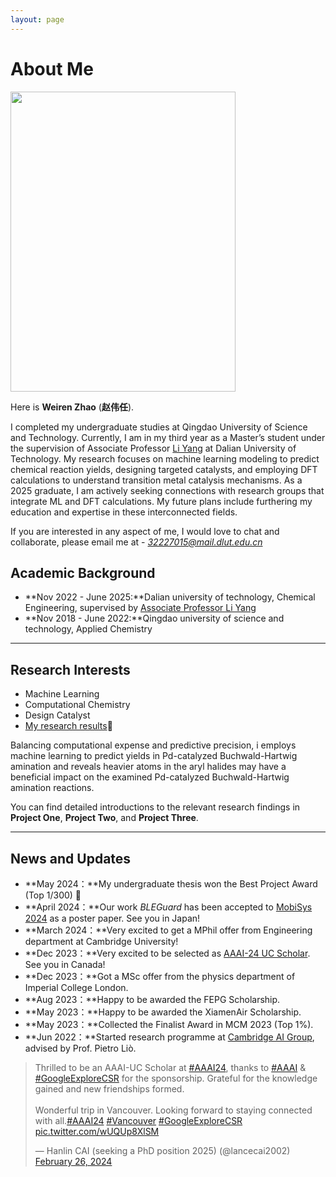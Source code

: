 ```yaml
---
layout: page
---
```


# About Me

<img src="https://zwr0.github.io/picture1.jpg" class="floatpic" width="360" height="480">

Here is **Weiren Zhao** (**赵伟任**).

I completed my undergraduate studies at Qingdao University of Science and Technology. Currently, I am in my third year as a Master’s student under the supervision of Associate Professor [Li Yang](http://faculty.dlut.edu.cn/yangli/zh_CN/index.htm) at Dalian University of Technology. My research focuses on machine learning modeling to predict chemical reaction yields, designing targeted catalysts, and employing DFT calculations to understand transition metal catalysis mechanisms. As a 2025 graduate, I am actively seeking connections with research groups that integrate ML and DFT calculations. My future plans include furthering my education and expertise in these interconnected fields.

If you are interested in any aspect of me, I would love to chat and collaborate, please email me at - *32227015@mail.dlut.edu.cn*


## Academic Background

- **Nov 2022 - June 2025:**Dalian university of technology, Chemical Engineering, supervised by [Associate Professor Li Yang](http://faculty.dlut.edu.cn/yangli/zh_CN/index.htm)
- **Nov 2018 - June 2022:**Qingdao university of science and technology, Applied Chemistry

---

## Research Interests

- Machine Learning
- Computational Chemistry
- Design Catalyst
- [My research results](https://zwr0.github.io/file/SPP_and_PEMF.pdf)🔗

Balancing computational expense and predictive precision, i employs machine learning to predict yields in Pd-catalyzed Buchwald-Hartwig amination and reveals heavier atoms in the aryl halides may have a beneficial impact on the examined Pd-catalyzed Buchwald-Hartwig amination reactions.

You can find detailed introductions to the relevant research findings in **Project One**, **Project Two**, and **Project Three**.

---


## News and Updates

- **May 2024：**My undergraduate thesis won the Best Project Award (Top 1/300) 🎉
- **April 2024：**Our work *BLEGuard* has been accepted to [MobiSys 2024](https://www.sigmobile.org/mobisys/2024/) as a poster paper. See you in Japan!
- **March 2024：**Very excited to get a MPhil offer from Engineering department at Cambridge University!
- **Dec 2023：**Very excited to be selected as [AAAI-24 UC Scholar](https://aaai.org/aaai-conference/undergraduate-consortium-program/). See you in Canada!
- **Dec 2023：**Got a MSc offer from the physics department of Imperial College London.
- **Aug 2023：**Happy to be awarded the FEPG Scholarship.
- **May 2023：**Happy to be awarded the XiamenAir Scholarship.
- **May 2023：**Collected the Finalist Award in MCM 2023 (Top 1%).
- **Jun 2022：**Started research programme at [Cambridge AI Group](https://www.cl.cam.ac.uk/research/ai/), advised by Prof. Pietro Liò.

<blockquote class="twitter-tweet"><p lang="en" dir="ltr">Thrilled to be an AAAI-UC Scholar at <a href="https://twitter.com/hashtag/AAAI24?src=hash&amp;ref_src=twsrc%5Etfw">#AAAI24</a>, thanks to <a href="https://twitter.com/hashtag/AAAI?src=hash&amp;ref_src=twsrc%5Etfw">#AAAI</a> &amp; <a href="https://twitter.com/hashtag/GoogleExploreCSR?src=hash&amp;ref_src=twsrc%5Etfw">#GoogleExploreCSR</a> for the sponsorship. Grateful for the knowledge gained and new friendships formed.<br><br>Wonderful trip in Vancouver. Looking forward to staying connected with all.<a href="https://twitter.com/hashtag/AAAI24?src=hash&amp;ref_src=twsrc%5Etfw">#AAAI24</a> <a href="https://twitter.com/hashtag/Vancouver?src=hash&amp;ref_src=twsrc%5Etfw">#Vancouver</a> <a href="https://twitter.com/hashtag/GoogleExploreCSR?src=hash&amp;ref_src=twsrc%5Etfw">#GoogleExploreCSR</a> <a href="https://t.co/wUQUp8XlSM">pic.twitter.com/wUQUp8XlSM</a></p>&mdash; Hanlin CAI (seeking a PhD position 2025) (@lancecai2002) <a href="https://twitter.com/lancecai2002/status/1762210025173344260?ref_src=twsrc%5Etfw">February 26, 2024</a></blockquote> <script async src="https://platform.twitter.com/widgets.js" charset="utf-8"></script>

